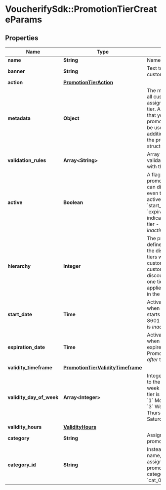 # VoucherifySdk::PromotionTierCreateParams

## Properties

| Name | Type | Description | Notes |
| ---- | ---- | ----------- | ----- |
| **name** | **String** | Name of the promotion tier. |  |
| **banner** | **String** | Text to be displayed to your customers on your website. | [optional] |
| **action** | [**PromotionTierAction**](PromotionTierAction.md) |  | [optional] |
| **metadata** | **Object** | The metadata object stores all custom attributes assigned to the promotion tier. A set of key/value pairs that you can attach to a promotion tier object. It can be useful for storing additional information about the promotion tier in a structured format. | [optional] |
| **validation_rules** | **Array&lt;String&gt;** | Array containing the ID of the validation rule associated with the promotion tier. | [optional] |
| **active** | **Boolean** | A flag to toggle the promotion tier on or off. You can disable a promotion tier even though it&#39;s within the active period defined by the &#x60;start_date&#x60; and &#x60;expiration_date&#x60;.    - &#x60;true&#x60; indicates an *active* promotion tier - &#x60;false&#x60; indicates an *inactive* promotion tier | [optional] |
| **hierarchy** | **Integer** | The promotions hierarchy defines the order in which the discounts from different tiers will be applied to a customer&#39;s order. If a customer qualifies for discounts from more than one tier, discounts will be applied in the order defined in the hierarchy. | [optional] |
| **start_date** | **Time** | Activation timestamp defines when the promotion tier starts to be active in ISO 8601 format. Promotion tier is *inactive before* this date.  | [optional] |
| **expiration_date** | **Time** | Activation timestamp defines when the promotion tier expires in ISO 8601 format. Promotion tier is *inactive after* this date.  | [optional] |
| **validity_timeframe** | [**PromotionTierValidityTimeframe**](PromotionTierValidityTimeframe.md) |  | [optional] |
| **validity_day_of_week** | **Array&lt;Integer&gt;** | Integer array corresponding to the particular days of the week in which the promotion tier is valid.  - &#x60;0&#x60; Sunday - &#x60;1&#x60; Monday - &#x60;2&#x60; Tuesday - &#x60;3&#x60; Wednesday - &#x60;4&#x60; Thursday - &#x60;5&#x60; Friday - &#x60;6&#x60; Saturday | [optional] |
| **validity_hours** | [**ValidityHours**](ValidityHours.md) |  | [optional] |
| **category** | **String** | Assign category to the promotion tier. | [optional] |
| **category_id** | **String** | Instead of using the category name, you can alternatively assign a new category to a promotion tier using a unique category ID, i.e. &#x60;cat_0c9da30e7116ba6bba&#x60;. | [optional] |

